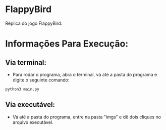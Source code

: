 # FlappyBird
Réplica do jogo FlappyBird.

# Informações Para Execução:

## Via terminal:

- Para rodar o programa, abra o terminal, vá até a pasta do programa e digite o seguinte comando:
```
python3 main.py
```

## Via executável:

- Vá até a pasta do programa, entre na pasta "imgs" e dê dois cliques no arquivo executável.
